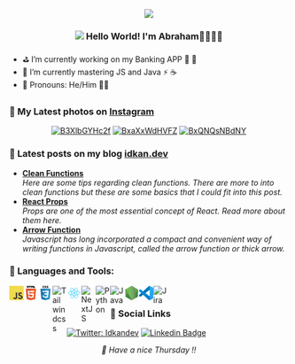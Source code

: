 <p align="center" width="300">
   <img align="center" width="200" src="https://user-images.githubusercontent.com/30185415/169720299-4a168dea-838f-4c55-bbd6-ae61868e7788.png" />
   <h3 align="center">
       <img src="https://github.com/TheDudeThatCode/TheDudeThatCode/blob/master/Assets/Hi.gif" width="20" />
        Hello World! I'm Abraham👨🏻‍💻👀
    </h3>
</p>

- ⛳️ I’m currently working on my Banking APP 🏦 🚧
- 🌱 I’m currently mastering JS and Java ⚡️ ☕️
- 📗 Pronouns: He/Him 🤵🏻

##

### 📸 My Latest photos on [Instagram](https://instagram.com/idkan.dev)
<p align="center">
  <a href="https://instagram.com/p/B3XlbGYHc2f"><img src="https://scontent-lhr8-1.cdninstagram.com/v/t51.2885-15/70121810_380270596213715_7037125240200759898_n.jpg?stp=dst-jpg_e35_p1080x1080&_nc_ht=scontent-lhr8-1.cdninstagram.com&_nc_cat=111&_nc_ohc=Tg5SMSliNEIAX86ia1O&edm=APU89FABAAAA&ccb=7-5&oh=00_AT-5wbMj4WW9thao6X3oQ4HEZx26Bl1AkJcClDTSf0274Q&oe=633C823E&_nc_sid=86f79a" alt="B3XlbGYHc2f" width="200" /></a>
	<a href="https://instagram.com/p/BxaXxWdHVFZ"><img src="https://scontent-lhr8-1.cdninstagram.com/v/t51.2885-15/58453858_1989745561131910_7682376490113199718_n.jpg?stp=dst-jpg_e35_p1080x1080&_nc_ht=scontent-lhr8-1.cdninstagram.com&_nc_cat=110&_nc_ohc=B3xhwdZEKvkAX-gfQhI&edm=APU89FABAAAA&ccb=7-5&oh=00_AT92EISesuMfpZO_2O0YvDN9W9IdP_MPAdfEDFNCPxsiqw&oe=633BFF9B&_nc_sid=86f79a" alt="BxaXxWdHVFZ" width="200" /></a>
	<a href="https://instagram.com/p/BxQNQsNBdNY"><img src="https://scontent-lhr8-1.cdninstagram.com/v/t51.2885-15/58410239_352417562075451_8096978710176588544_n.jpg?stp=dst-jpg_e35_p1080x1080&_nc_ht=scontent-lhr8-1.cdninstagram.com&_nc_cat=103&_nc_ohc=aklI1yYLzoIAX9od5Va&edm=APU89FABAAAA&ccb=7-5&oh=00_AT9WyN9rTilwhCfRB0qfKk0XrDzpxt25VIACnJQP1U4ldw&oe=633D0EE5&_nc_sid=86f79a" alt="BxQNQsNBdNY" width="200" /></a>
</p>

### 📝 Latest posts on my blog [idkan.dev](https://idkan.dev)
<ul>
  <li><a href="https://idkan.dev/blog/clean-functions"><b>Clean Functions</b></a><br><i>Here are some tips regarding clean functions. There are more to into clean functions but these are some basics that I could fit into this post.</i></li>
	<li><a href="https://idkan.dev/blog/react-props"><b>React Props</b></a><br><i>Props are one of the most essential concept of React. Read more about them here.</i></li>
	<li><a href="https://idkan.dev/blog/arrow-functions"><b>Arrow Function</b></a><br><i>Javascript has long incorporated a compact and convenient way of writing functions in Javascript, called the arrow function or thick arrow.</i></li>
</ul>

### 🧰 Languages and Tools:

<img align="left" alt="JavaScript" width="26px" src="https://raw.githubusercontent.com/github/explore/80688e429a7d4ef2fca1e82350fe8e3517d3494d/topics/javascript/javascript.png" >
<img align="left" alt="HTML5" width="26px" src="https://raw.githubusercontent.com/github/explore/80688e429a7d4ef2fca1e82350fe8e3517d3494d/topics/html/html.png" />
<img align="left" alt="CSS" width="26px" src="https://raw.githubusercontent.com/github/explore/80688e429a7d4ef2fca1e82350fe8e3517d3494d/topics/css/css.png" />
<img align="left" alt="Tailwindcss" width="26px" src="https://user-images.githubusercontent.com/30185415/164992856-41596df6-d662-4b67-bb7e-2bd79db83e60.png" />
<img align="left" alt="React" width="26px" src="https://raw.githubusercontent.com/github/explore/80688e429a7d4ef2fca1e82350fe8e3517d3494d/topics/react/react.png" />
<img align="left" alt="NextJS" width="26px" src="https://user-images.githubusercontent.com/30185415/164992945-36b8ad24-7829-474e-b94d-31735e22bc36.png" />
<img align="left" alt="Python" width="26px" src="https://user-images.githubusercontent.com/30185415/167071368-03ae7ef1-b474-4f93-89c0-3bf0e2e11c5a.png" />
<img align="left" alt="Java" width="26px" src="https://user-images.githubusercontent.com/30185415/167071221-3ce0ad54-a03e-464a-8127-5d181bc38e2e.png" />
<img align="left" alt="Git" width="26px" src="https://raw.githubusercontent.com/github/explore/80688e429a7d4ef2fca1e82350fe8e3517d3494d/topics/nodejs/nodejs.png" />
<img align="left" alt="Visual Studio Code" width="26px" src="https://raw.githubusercontent.com/github/explore/80688e429a7d4ef2fca1e82350fe8e3517d3494d/topics/visual-studio-code/visual-studio-code.png" />
<img align="left" alt="Jira" width="26px" src="https://user-images.githubusercontent.com/30185415/167071605-118e9e2a-233a-4518-892a-092f95e96c27.png" />

<br />

### 📍 Social Links
[![Twitter: Idkandev](https://img.shields.io/twitter/follow/idkandev?style=social)](https://twitter.com/idkandev)
[![Linkedin Badge](https://img.shields.io/badge/-Abraham_Serena-blue?style=flat-square&logo=Linkedin&logoColor=white&link=https://www.linkedin.com/in/abraham-serena/)](https://www.linkedin.com/in/abraham-serena/)
<br />

<p align="center">
  <i>📅 Have a nice Thursday !!</i>
</p>
